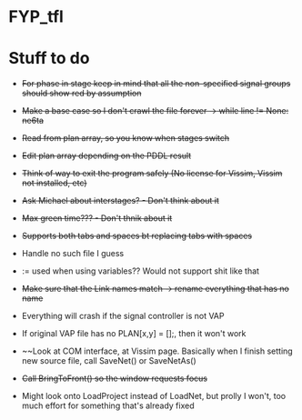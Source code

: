 # FYP_tfl

# Stuff to do

- ~~For phase in stage keep in mind that all the non-specified signal groups should show red by assumption~~

- ~~Make a base case so I don't crawl the file forever -> while line != None: ne6ta~~

- ~~Read from plan array, so you know when stages switch~~

- ~~Edit plan array depending on the PDDL result~~

- ~~Think of way to exit the program safely (No license for Vissim, Vissim not installed, etc)~~

- ~~Ask Michael about interstages? - Don't think about it~~

- ~~Max green time??? - Don't thnik about it~~

- ~~Supports both tabs and spaces bt replacing tabs with spaces~~

- Handle no such file I guess

- := used when using variables?? Would not support shit like that

- ~~Make sure that the Link names match -> rename everything that has no name~~

- Everything will crash if the signal controller is not VAP

- If original VAP file has no PLAN[x,y] = [];, then it won't work

- ~~Look at COM interface, at Vissim page. Basically when I finish setting new source file, call SaveNet() or SaveNetAs()

- ~~Call BringToFront() so the window requests focus~~

- Might look onto LoadProject instead of LoadNet, but prolly I won't, too much effort for something that's already fixed
